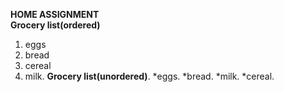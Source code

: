 **HOME ASSIGNMENT**\
**Grocery list(ordered)**
1. eggs
2. bread
3. cereal
4. milk. 
**Grocery list(unordered)**. 
*eggs. 
*bread. 
*milk. 
*cereal.




